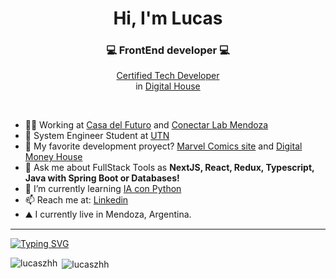 
<h1 align="center">Hi, I'm Lucas</h1>
<h3 align="center">💻 FrontEnd developer 💻</h3>
<p align="center"><a target="_blank" href="https://www.digitalhouse.com/ar/productos/programacion/certified-tech-developer">Certified Tech Developer</a> <br> in <a target="_blank" href="https://www.digitalhouse.com/ar">Digital House</a></p>
<br>


- 👨‍💻 Working at <a target="_blank" href="https://www.instagram.com/casadelfuturo.godoycruz/">Casa del Futuro</a> and <a target="_blank" href="https://www.instagram.com/conectarlabmendoza/">Conectar Lab Mendoza</a>
- 🥽 System Engineer Student at <a target="_blank" href="https://www4.frm.utn.edu.ar/">UTN</a>
- 🎐 My favorite development proyect? <a target="_blank" href="https://ctd-esp-fe3-final-five.vercel.app/">Marvel Comics site</a> and <a target="_blank" href="https://equipo-12-lucaszhh.vercel.app/">Digital Money House</a>
- 💬 Ask me about FullStack Tools as **NextJS, React, Redux, Typescript, Java with Spring Boot or Databases!**
- 🌱 I’m currently learning <a target="_blank" href="https://github.com/lucaszhh/ia-con-python" >IA con Python</a>
- 📫 Reach me at: <a target="_blank" href="https://www.linkedin.com/in/lucas-zarandon/" >Linkedin</a>
- ⛰ I currently live in Mendoza, Argentina.

<hr/>
<a href="https://git.io/typing-svg"><img src="https://readme-typing-svg.demolab.com?font=Fira+Code&pause=1000&width=435&lines=hi!+welcome+to+my+site+;i'm+frontend+developer;and+some+fullstack+developer;nice+to+meet+you..." alt="Typing SVG" /></a>

<p><img align="left" src="https://github-readme-stats.vercel.app/api?username=lucaszhh&show_icons=true&locale=en" alt="lucaszhh" /></p>
<p>&nbsp;<img align="center" src="https://github-readme-stats.vercel.app/api/top-langs?username=lucaszhh&show_icons=true&locale=en&layout=compact" alt="lucaszhh" /></p>



